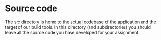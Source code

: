 # Source code

The src directory is home to the actual codebase of the application and the target of our build tools.
In this directory (and subdirectories) you should leave all the source code you have developed for your assignment
